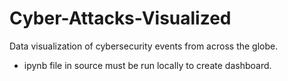 # Cyber-Attacks-Visualized
Data visualization of cybersecurity events from across the globe.

* ipynb file in source must be run locally to create dashboard.

